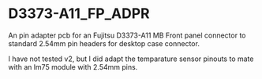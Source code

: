 # D3373-A11_FP_ADPR
An pin adapter pcb for an Fujitsu D3373-A11 MB Front panel connector to standard 2.54mm pin headers for desktop case connector.


I have not tested v2, but I did adapt the temparature sensor pinouts to mate with an lm75 module with 2.54mm pins.
